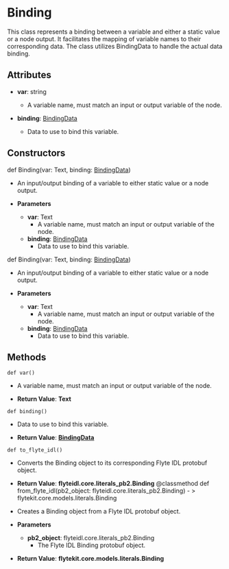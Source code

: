 # Binding

This class represents a binding between a variable and either a static value or a node output. It facilitates the mapping of variable names to their corresponding data. The class utilizes BindingData to handle the actual data binding.

## Attributes

- **var**: string
  - A variable name, must match an input or output variable of the node.

- **binding**: [BindingData](flytekit_models_literals_bindingdata)
  - Data to use to bind this variable.

## Constructors
def Binding(var: Text, binding: [BindingData](flytekit_models_literals_bindingdata))
-  An input/output binding of a variable to either static value or a node output.
- **Parameters**

  - **var**: Text
    - A variable name, must match an input or output variable of the node.
  - **binding**: [BindingData](flytekit_models_literals_bindingdata)
    - Data to use to bind this variable.

def Binding(var: Text, binding: [BindingData](flytekit_models_literals_bindingdata))
-  An input/output binding of a variable to either static value or a node output.
- **Parameters**

  - **var**: Text
    - A variable name, must match an input or output variable of the node.
  - **binding**: [BindingData](flytekit_models_literals_bindingdata)
    - Data to use to bind this variable.



## Methods
```@classmethod
def var()
```
-  A variable name, must match an input or output variable of the node.

- **Return Value**:
**Text**
```@classmethod
def binding()
```
-  Data to use to bind this variable.

- **Return Value**:
**[BindingData](flytekit_models_literals_bindingdata)**
```@classmethod
def to_flyte_idl()
```
-  Converts the Binding object to its corresponding Flyte IDL protobuf object.

- **Return Value**:
**flyteidl.core.literals_pb2.Binding**
@classmethod
def from_flyte_idl(pb2_object: flyteidl.core.literals_pb2.Binding) - > flytekit.core.models.literals.Binding
-  Creates a Binding object from a Flyte IDL protobuf object.
- **Parameters**

  - **pb2_object**: flyteidl.core.literals_pb2.Binding
    - The Flyte IDL Binding protobuf object.

- **Return Value**:
**flytekit.core.models.literals.Binding**
